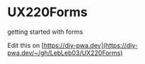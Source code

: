 # UX220Forms
getting started with forms

Edit this on [https://diy-pwa.dev](https://diy-pwa.dev/~/gh/LebLeb03/UX220Forms)
